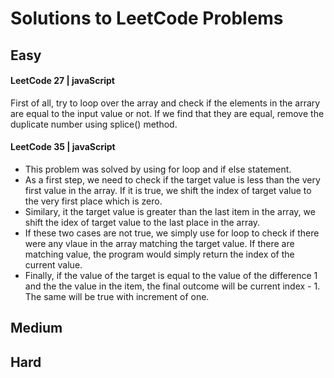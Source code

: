 # Solutions to LeetCode Problems

## Easy

#### LeetCode 27 | javaScript
First of all, try to loop over the array and check if the elements in the arrary are equal to the input value or not. If we find that they are equal, remove the duplicate number using splice() method.

#### LeetCode 35 | javaScript
- This problem was solved by using for loop and if else statement.
- As a first step, we need to check if the target value is less than the very first value in the array. If it is true, we shift the index of target value to the very first place which is zero. 
- Similary, it the target value is greater than the last item in the array, we shift the idex of target value to the last place in the array. 
- If these two cases are not true, we simply use for loop to check if there were any vlaue in the array matching the target value. If there are matching value, the program would simply return the index of the current value. 
- Finally, if the value of the target is equal to the value of the difference 1 and the the value in the item, 
the final outcome will be current index - 1. The same will be true with increment of one.
## Medium

## Hard
